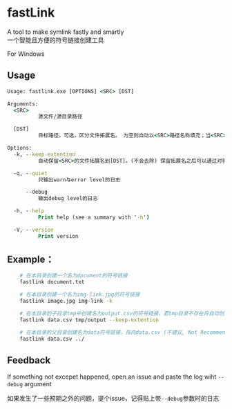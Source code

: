# fastLink
A tool to make symlink fastly and smartly  
一个智能且方便的符号链接创建工具  

For Windows

## Usage
```cmd
Usage: fastlink.exe [OPTIONS] <SRC> [DST]

Arguments:
  <SRC>
          源文件/源目录路径

  [DST]
          目标路径，可选，区分文件拓展名。 为空则自动以<SRC>路径名称填充；当<SRC>为文件，[DST]为目录时，自动以<SRC>路径名称填充

Options:
  -k, --keep-extention
          自动保留<SRC>的文件拓展名到[DST]。(不会去除) 保留拓展名之后可以通过对符号链接双击、运行等操作让系统使用默认应用打开或执行。

  -q, --quiet
          只输出warn与error level的日志

      --debug
          输出debug level的日志

  -h, --help
          Print help (see a summary with '-h')

  -V, --version
          Print version
```

## Example：
```bash
    # 在本目录创建一个名为document的符号链接
    fastlink document.txt

    # 在本目录创建一个名为img-link.jpg的符号链接
    fastlink image.jpg img-link -k

    # 在本目录的子目录tmp中创建名为output.csv的符号链接，若tmp目录不存在将自动创建并警告
    fastlink data.csv tmp/output --keep-extention

    # 在本目录的父目录创建名为data符号链接，指向data.csv (不建议, Not Recommended)
    fastlink data.csv ../
```

## Feedback
If something not excepet happened, open an issue and paste the log wiht `--debug` argument  

如果发生了一些预期之外的问题，提个issue，记得贴上带`--debug`参数时的日志